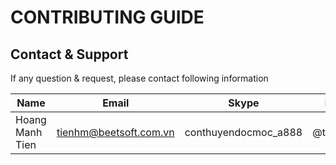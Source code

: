 # CONTRIBUTING GUIDE

## Contact & Support

If any question & request, please contact following information

| Name            | Email                  | Skype                | Facebook       |
|-----------------|------------------------|----------------------|----------------|
| Hoang Manh Tien | tienhm@beetsoft.com.vn | conthuyendocmoc_a888 | @tiencntt2hust |
